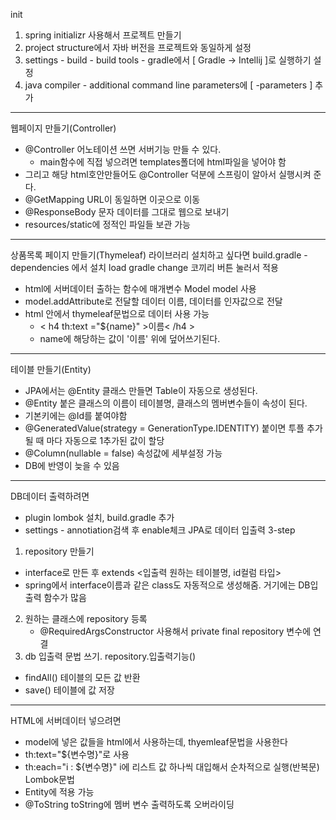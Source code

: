 init
1. spring initializr 사용해서 프로젝트 만들기
2. project structure에서 자바 버전을 프로젝트와 동일하게 설정
3. settings - build - build tools - gradle에서 [ Gradle -> Intellij ]로 실행하기 설정
4. java compiler - additional command line parameters에 [ -parameters ] 추가
---
웹페이지 만들기(Controller)
- @Controller 어노테이션 쓰면 서버기능 만들 수 있다.
  - main함수에 직접 넣으려면 templates폴더에 html파일을 넣어야 함
- 그리고 해당 html호안만들어도 @Controller 덕분에 스프링이 알아서 실행시켜 준다.
- @GetMapping URL이 동일하면 이곳으로 이동
- @ResponseBody 문자 데이터를 그대로 웹으로 보내기
- resources/static에 정적인 파일들 보관 가능

---
상품목록 페이지 만들기(Thymeleaf)
라이브러리 설치하고 싶다면 build.gradle - dependencies 에서 설치
load gradle change 코끼리 버튼 눌러서 적용

- html에 서버데이터 출하는 함수에 매개변수 Model model 사용
- model.addAttribute로 전달할 데이터 이름, 데이터를 인자값으로 전달
- html 안에서 thymeleaf문법으로 데이터 사용 가능
  - < h4 th:text ="${name}" >이름< /h4 >
  - name에 해당하는 값이 '이름' 위에 덮어쓰기된다.

---
테이블 만들기(Entity)
- JPA에서는 @Entity 클래스 만들면 Table이 자동으로 생성된다.
- @Entity 붙은 클래스의 이름이 테이블명, 클래스의 멤버변수들이 속성이 된다.
- 기본키에는 @Id를 붙여야함
- @GeneratedValue(strategy = GenerationType.IDENTITY) 붙이면 투플 추가될 때 마다 자동으로 1추가된 값이 할당
- @Column(nullable = false) 속성값에 세부설정 가능
- DB에 반영이 늦을 수 있음
---
DB데이터 출력하려면
- plugin lombok 설치, build.gradle 추가
- settings - annotiation검색 후 enable체크
JPA로 데이터 입출력 3-step
1. repository 만들기
  - interface로 만든 후 extends <입출력 원하는 테이블명, id컬럼 타입>
  - spring에서 interface이름과 같은 class도 자동적으로 생성해줌. 거기에는 DB입출력 함수가 많음
2. 원하는 클래스에 repository 등록
   - @RequiredArgsConstructor 사용해서 private final repository 변수에 연결
3. db 입출력 문법 쓰기. repository.입출력기능()
  - findAll() 테이블의 모든 값 반환
  - save() 테이블에 값 저장
---
HTML에 서버데이터 넣으려면
- model에 넣은 값들을 html에서 사용하는데, thyemleaf문법을 사용한다  
- th:text="${변수명}"로 사용
- th:each="i : ${변수명}" i에 리스트 값 하나씩 대입해서 순차적으로 실행(반복문)
Lombok문법
- Entity에 적용 가능
- @ToString toString에 멤버 변수 출력하도록 오버라이딩
